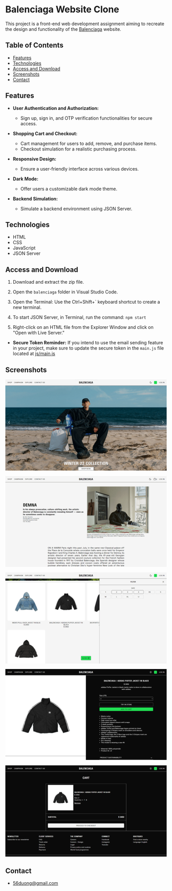 # Balenciaga Website Clone

This project is a front-end web development assignment aiming to recreate the design and functionality of the [Balenciaga](https://www.balenciaga.com) website.

## Table of Contents

- [Features](#features)
- [Technologies](#technologies)
- [Access and Download](#access-and-download)
- [Screenshots](#screenshots)
- [Contact](#contact)

## Features

- **User Authentication and Authorization:**
  - Sign up, sign in, and OTP verification functionalities for secure access.

- **Shopping Cart and Checkout:**
  - Cart management for users to add, remove, and purchase items.
  - Checkout simulation for a realistic purchasing process.

- **Responsive Design:**
  - Ensure a user-friendly interface across various devices.

- **Dark Mode:**
  - Offer users a customizable dark mode theme.

- **Backend Simulation:**
  - Simulate a backend environment using JSON Server.

## Technologies

- HTML
- CSS
- JavaScript
- JSON Server

## Access and Download

1. Download and extract the zip file.

2. Open the `balenciaga` folder in Visual Studio Code.

3. Open the Terminal: Use the Ctrl+Shift+` keyboard shortcut to create a new terminal.

4. To start JSON Server, in Terminal, run the command: `npm start`

5. Right-click on an HTML file from the Explorer Window and click on "Open with Live Server."

- **Secure Token Reminder:**
If you intend to use the email sending feature in your project, make sure to update the secure token in the `main.js` file located at [js/main.js](https://github.com/56duong/BALENCIAGA/blob/main/balenciaga/js/main.js)

## Screenshots

![Screenshot 1](https://github.com/56duong/BALENCIAGA/blob/main/balenciaga/images/readme/balenciaga-project-1.png)

![Screenshot 2](https://github.com/56duong/BALENCIAGA/blob/main/balenciaga/images/readme/balenciaga-project-4.png)

![Screenshot 3](https://github.com/56duong/BALENCIAGA/blob/main/balenciaga/images/readme/balenciaga-project-8.png)

![Screenshot 4](https://github.com/56duong/BALENCIAGA/blob/main/balenciaga/images/readme/balenciaga-project-9.png)

![Screenshot 5](https://github.com/56duong/BALENCIAGA/blob/main/balenciaga/images/readme/balenciaga-project-10.png)

## Contact

- 56duong@gmail.com
